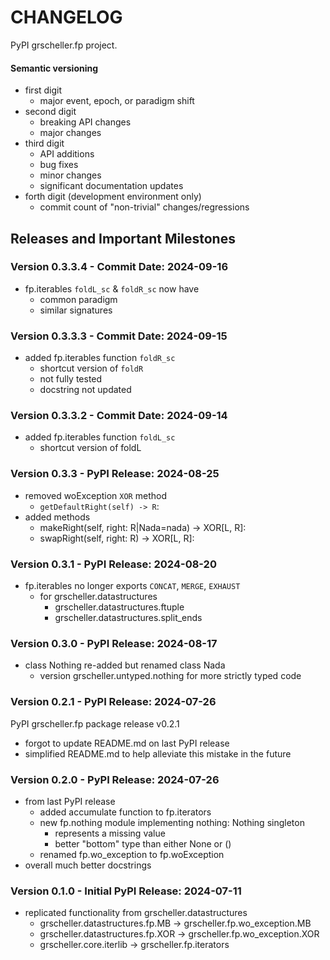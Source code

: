 # CHANGELOG

PyPI grscheller.fp project.

#### Semantic versioning

* first digit
  * major event, epoch, or paradigm shift
* second digit
  * breaking API changes
  * major changes
* third digit
  * API additions
  * bug fixes
  * minor changes
  * significant documentation updates
* forth digit (development environment only)
  * commit count of "non-trivial" changes/regressions

## Releases and Important Milestones

### Version 0.3.3.4 - Commit Date: 2024-09-16

* fp.iterables `foldL_sc` & `foldR_sc` now have
  * common paradigm
  * similar signatures

### Version 0.3.3.3 - Commit Date: 2024-09-15

* added fp.iterables function `foldR_sc`
  * shortcut version of `foldR`
  * not fully tested
  * docstring not updated

### Version 0.3.3.2 - Commit Date: 2024-09-14

* added fp.iterables function `foldL_sc`
  * shortcut version of foldL

### Version 0.3.3 - PyPI Release: 2024-08-25

* removed woException `XOR` method 
  * `getDefaultRight(self) -> R`:
* added methods
  * makeRight(self, right: R|Nada=nada) -> XOR[L, R]:
  * swapRight(self, right: R) -> XOR[L, R]:

### Version 0.3.1 - PyPI Release: 2024-08-20

* fp.iterables no longer exports `CONCAT`, `MERGE`, `EXHAUST`
  * for grscheller.datastructures
    * grscheller.datastructures.ftuple
    * grscheller.datastructures.split\_ends

### Version 0.3.0 - PyPI Release: 2024-08-17

* class Nothing re-added but renamed class Nada
  * version grscheller.untyped.nothing for more strictly typed code

### Version 0.2.1 - PyPI Release: 2024-07-26

PyPI grscheller.fp package release v0.2.1

* forgot to update README.md on last PyPI release
* simplified README.md to help alleviate this mistake in the future

### Version 0.2.0 - PyPI Release: 2024-07-26

* from last PyPI release
  * added accumulate function to fp.iterators
  * new fp.nothing module implementing nothing: Nothing singleton
    * represents a missing value
    * better "bottom" type than either None or ()
  * renamed fp.wo_exception to fp.woException
* overall much better docstrings

### Version 0.1.0 - Initial PyPI Release: 2024-07-11

* replicated functionality from grscheller.datastructures
  * grscheller.datastructures.fp.MB  -> grscheller.fp.wo\_exception.MB
  * grscheller.datastructures.fp.XOR -> grscheller.fp.wo\_exception.XOR
  * grscheller.core.iterlib          -> grscheller.fp.iterators
